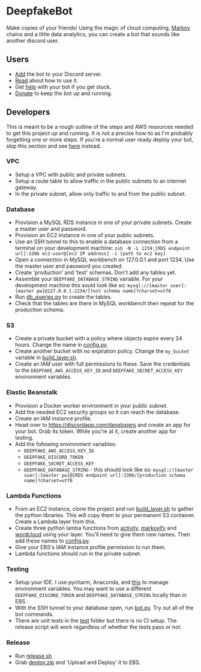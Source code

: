 # DeepfakeBot

Make copies of your friends! Using the magic of cloud computing, [Markov](https://github.com/jsvine/markovify) chains and a little data analytics, you can create a bot that sounds like another discord user.

## Users

* [Add](https://discordapp.com/oauth2/authorize?client_id=551871268090019945&scope=bot&permissions=117760) the bot to your Discord server.
* [Read](https://deepfake-bot.readthedocs.io/) about how to use it.
* Get [help](https://discord.gg/JGudz9G) with your bot if you get stuck. 
* [Donate](https://www.patreon.com/rustygentile) to keep the bot up and running.

## Developers

This is meant to be a rough outline of the steps and AWS resources needed to get this project up and running. It is not a precise how-to as I'm probably forgetting one or more steps. If you're a normal user ready deploy your bot, skip this section and see [here](https://deepfake-bot.readthedocs.io/en/latest/self-deployments.html) instead.

### VPC

* Setup a VPC with public and private subnets.
* Setup a route table to allow traffic in the public subnets to an internet gateway.
* In the private subnet, allow only traffic to and from the public subnet.

### Database

* Provision a MySQL RDS instance in one of your private subnets. Create a master user and password.
* Provision an EC2 instance in one of your public subnets.
* Use an SSH tunnel to this to enable a database connection from a terminal on your development machine: ```ssh -N -L 1234:[RDS endpoint url]:3306 ec2-user@[ec2 IP address] -i [path to ec2 key]```
* Open a connection in MySQL workbench on 127.0.0.1 and port 1234. Use the master user and password you created.
* Create 'production' and 'test' schemas. Don't add any tables yet.
* Assemble your `DEEPFAKE_DATABASE_STRING` variable. For your development machine this sould look like so: ```mysql://[master user]:[master pw]@127.0.0.1:1234/[test schema name]?charset=utf8```
* Run [db_queries.py](./cogs/db_queries.py) to create the tables.
* Check that the tables are there in MySQL workbench then repeat for the production schema. 

### S3

* Create a private bucket with a policy where objects expire every 24 hours. Change the name in [config.py](./cogs/config.py).
* Create another bucket with no expiration policy. Change the `my_bucket` variable in [build_layer.sh](./lambdas/build_layer.sh).
* Create an IAM user with full permissions to these. Save the credentials to the `DEEPFAKE_AWS_ACCESS_KEY_ID` and `DEEPFAKE_SECRET_ACCESS_KEY` environment variables.

### Elastic Beanstalk

* Provision a Docker worker environment in your public subnet.
* Add the needed EC2 security groups so it can reach the database.
* Create an IAM instance profile.
* Head over to https://discordapp.com/developers and create an app for your bot. Grab its token. While you're at it, create another app for testing.
* Add the following environment variables:
    * `DEEPFAKE_AWS_ACCESS_KEY_ID`
    * `DEEPFAKE_DISCORD_TOKEN`
    * `DEEPFAKE_SECRET_ACCESS_KEY`
    * `DEEPFAKE_DATABASE_STRING` - this should look like so: ```mysql://[master user]:[master pw]@[RDS endpoint url]:3306/[production schema name]?charset=utf8```

### Lambda Functions

* From an EC2 instance, clone the project and run [build_layer.sh](./lambdas/build_layer.sh) to gather the python libraries. This will copy them to your permanent S3 container. Create a Lambda layer from this.
* Create three python lamba functions from [activity](./lambdas/activity/), [markovify](./lambdas/markovify/) and [wordcloud](./lambas/wordcloud/) using your layer. You'll need to give them new names. Then add these names to [config.py](./cogs/config.py).
* Give your EBS's IAM instance profile permission to run them.
* Lambda functions should run in the private subnet. 

### Testing 

* Setup your IDE. I use pycharm, Anaconda, and [this](https://plugins.jetbrains.com/plugin/7861-envfile/) to manage environment variables. You may want to use a different `DEEPFAKE_DISCORD_TOKEN` and `DEEPFAKE_DATABASE_STRING` locally than in EBS. 
* With the SSH tunnel to your database open, run [bot.py](bot.py). Try out all of the bot commands.
* There are unit tests in the [test](./test/) folder but there is no CI setup. The release script will work regardless of whether the tests pass or not.

### Release

* Run [release.sh](release.sh)
* Grab [deploy.zip](deploy.zip) and 'Upload and Deploy' it to EBS.
